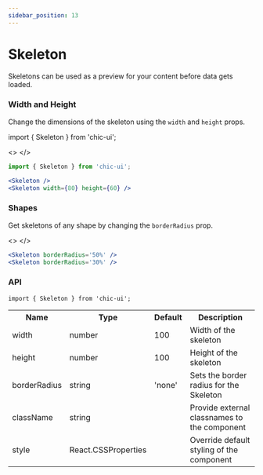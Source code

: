 ```yaml
---
sidebar_position: 13
---
```


# Skeleton

Skeletons can be used as a preview for your content before data gets loaded.

### Width and Height

Change the dimensions of the skeleton using the `width` and `height` props.

import { Skeleton } from 'chic-ui';

<>
<Skeleton className='single' />
<Skeleton className='single' width={80} height={60} />
</>

```jsx
import { Skeleton } from 'chic-ui';

<Skeleton />
<Skeleton width={80} height={60} />
```

### Shapes

Get skeletons of any shape by changing the `borderRadius` prop.

<>
<Skeleton className='single' borderRadius='50%' />
<Skeleton className='single' borderRadius='30%' />
</>

```jsx
<Skeleton borderRadius='50%' />
<Skeleton borderRadius='30%' />
```

### API

```
import { Skeleton } from 'chic-ui';
```

<table>
  <tr>
     <th>Name</th>
     <th>Type</th>
     <th>Default</th>
     <th>Description</th>
  </tr>
  <tr>
    <td>width</td>
    <td>number</td>
    <td>100</td>
    <td>Width of the skeleton</td>
  </tr>
  <tr>
    <td>height</td>
    <td>number</td>
    <td>100</td>
    <td>Height of the skeleton</td>
  </tr>
  <tr>
    <td>borderRadius</td>
    <td>string</td>
    <td>'none'</td>
    <td>Sets the border radius for the Skeleton</td>
  </tr>
   <tr>
    <td>className</td>
    <td>string</td>
    <td></td>
    <td>Provide external classnames to the component</td>
  </tr>
  <tr>
    <td>style</td>
    <td>React.CSSProperties</td>
    <td></td>
    <td>Override default styling of the component</td>
  </tr>
</table>
